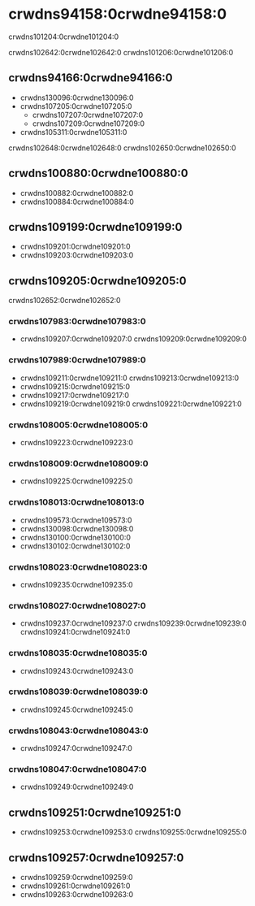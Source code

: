# crwdns94158:0crwdne94158:0

<p class="description">crwdns101204:0crwdne101204:0</p>

crwdns102642:0crwdne102642:0 crwdns101206:0crwdne101206:0

## crwdns94166:0crwdne94166:0

- crwdns130096:0crwdne130096:0
- crwdns107205:0crwdne107205:0 
  - crwdns107207:0crwdne107207:0
  - crwdns107209:0crwdne107209:0
- crwdns105311:0crwdne105311:0

crwdns102648:0crwdne102648:0 crwdns102650:0crwdne102650:0

## crwdns100880:0crwdne100880:0

- crwdns100882:0crwdne100882:0
- crwdns100884:0crwdne100884:0

## crwdns109199:0crwdne109199:0

- crwdns109201:0crwdne109201:0
- crwdns109203:0crwdne109203:0

## crwdns109205:0crwdne109205:0

crwdns102652:0crwdne102652:0

### crwdns107983:0crwdne107983:0

- crwdns109207:0crwdne109207:0 crwdns109209:0crwdne109209:0

### crwdns107989:0crwdne107989:0

- crwdns109211:0crwdne109211:0 crwdns109213:0crwdne109213:0
- crwdns109215:0crwdne109215:0
- crwdns109217:0crwdne109217:0
- crwdns109219:0crwdne109219:0 crwdns109221:0crwdne109221:0

### crwdns108005:0crwdne108005:0

- crwdns109223:0crwdne109223:0

### crwdns108009:0crwdne108009:0

- crwdns109225:0crwdne109225:0

### crwdns108013:0crwdne108013:0

- crwdns109573:0crwdne109573:0
- crwdns130098:0crwdne130098:0
- crwdns130100:0crwdne130100:0
- crwdns130102:0crwdne130102:0

### crwdns108023:0crwdne108023:0

- crwdns109235:0crwdne109235:0

### crwdns108027:0crwdne108027:0

- crwdns109237:0crwdne109237:0 crwdns109239:0crwdne109239:0 crwdns109241:0crwdne109241:0

### crwdns108035:0crwdne108035:0

- crwdns109243:0crwdne109243:0

### crwdns108039:0crwdne108039:0

- crwdns109245:0crwdne109245:0

### crwdns108043:0crwdne108043:0

- crwdns109247:0crwdne109247:0

### crwdns108047:0crwdne108047:0

- crwdns109249:0crwdne109249:0

## crwdns109251:0crwdne109251:0

- crwdns109253:0crwdne109253:0 crwdns109255:0crwdne109255:0

## crwdns109257:0crwdne109257:0

- crwdns109259:0crwdne109259:0
- crwdns109261:0crwdne109261:0
- crwdns109263:0crwdne109263:0